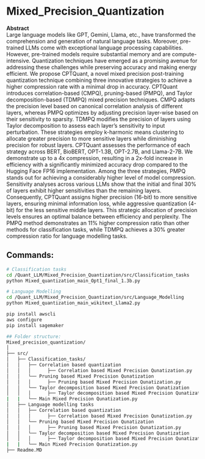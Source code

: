 # Mixed_Precision_Quantization

**Abstract**  
Large language models like GPT, Gemini, Llama, etc., have transformed the comprehension and generation of natural language tasks. Moreover, pre-trained LLMs come with exceptional language processing capabilities. However, pre-trained models require substantial memory and are compute-intensive. Quantization techniques have emerged as a promising avenue for addressing these challenges while preserving accuracy and making energy efficient. We propose CPTQuant, a novel mixed precision post-training quantization technique combining three innovative strategies to achieve a higher compression rate with a minimal drop in accuracy. CPTQuant introduces correlation-based (CMPQ), pruning-based (PMPQ), and Taylor decomposition-based (TDMPQ) mixed precision techniques. CMPQ adapts the precision level based on canonical correlation analysis of different layers, whereas PMPQ optimizes by adjusting precision layer-wise based on their sensitivity to sparsity. TDMPQ modifies the precision of layers using Taylor decomposition to assess each layer’s sensitivity to input perturbation. These strategies employ k-harmonic means clustering to allocate greater precision to more sensitive layers while diminishing precision for robust layers. CPTQuant assesses the performance of each strategy across BERT, BioBERT, OPT-1.3B, OPT-2.7B, and Llama-2-7B. We demonstrate up to a 4x compression, resulting in a 2x-fold increase in efficiency with a significantly minimized accuracy drop compared to the Hugging Face FP16 implementation. Among the three strategies, PMPQ stands out for achieving a considerably higher level of model compression. Sensitivity analyses across various LLMs show that the initial and final 30% of layers exhibit higher sensitivities than the remaining layers. Consequently, CPTQuant assigns higher precision (16-bit) to more sensitive layers, ensuring minimal information loss, while aggressive quantization (4-bit) for the less sensitive middle layers. This strategic allocation of precision levels ensures an optimal balance between efficiency and perplexity. The PMPQ method demonstrates an 11% higher compression ratio than other methods for classification tasks, while TDMPQ achieves a 30% greater compression ratio for language modelling tasks.

## Commands:

```bash
# Classification tasks
cd /Quant_LLM/Mixed_Precision_Quantization/src/Classification_tasks
python Mixed_quantization_main_Opt1_final_1.3b.py

# Language Modelling
cd /Quant_LLM/Mixed_Precision_Quantization/src/Language_Modelling
python Mixed_quantization_main_wikitext_Llama2.py

pip install awscli
aws configure
pip install sagemaker

## Folder structure:
Mixed_precision_quantization/
│
├── src/
│   ├── Classification_tasks/
│   │   ├── Correlation based quantization
│   │   │      ├── Correlation based Mixed Precision Qunatization.py
│   │   └── Pruning based Mixed Precision Qunatization 
│   │   │      ├── Pruning based Mixed Precision Qunatization.py
│   │   └── Taylor decomposition based Mixed Precision Qunatization
│   │   │      ├── Taylor decomposition based Mixed Precision Qunatization.py
|   |   └── Main Mixed Precision Qunatization.py 
│   ├── Language modelling tasks
│   │   ├── Correlation based quantization
│   │   │      ├── Correlation based Mixed Precision Qunatization.py
│   │   └── Pruning based Mixed Precision Qunatization 
│   │   │      ├── Pruning based Mixed Precision Qunatization.py
│   │   └── Taylor decomposition based Mixed Precision Qunatization
│   │   │      ├── Taylor decomposition based Mixed Precision Qunatization.py
|   |   └── Main Mixed Precision Qunatization.py 
├── Readme.MD


    

